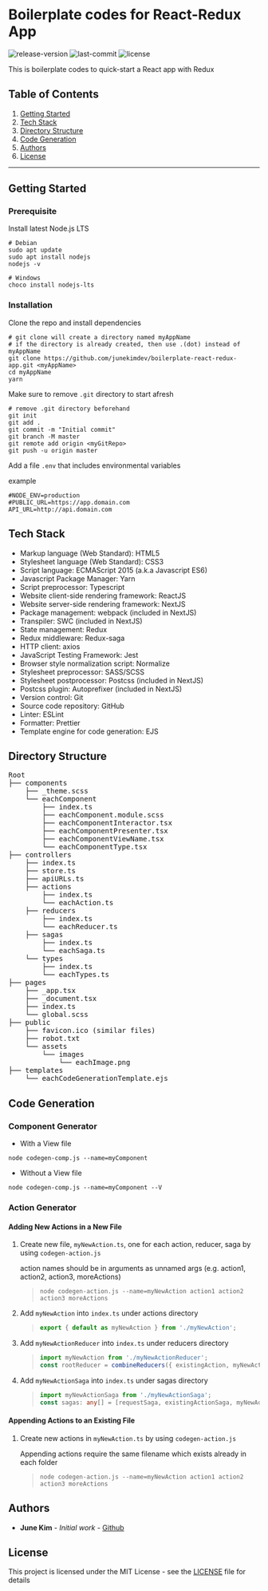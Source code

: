 # Boilerplate codes for React-Redux App

![release-version](https://img.shields.io/github/v/release/junekimdev/boilerplate-react-redux-app?display_name=tag)
![last-commit](https://img.shields.io/github/last-commit/junekimdev/boilerplate-react-redux-app)
![license](https://img.shields.io/github/license/junekimdev/boilerplate-react-redux-app)

This is boilerplate codes to quick-start a React app with Redux

## Table of Contents

1. [Getting Started](#getting-started)
1. [Tech Stack](#tech-stack)
1. [Directory Structure](#directory-structure)
1. [Code Generation](#code-generation)
1. [Authors](#authors)
1. [License](#license)

---

## Getting Started

### Prerequisite

Install latest Node.js LTS

```shell
# Debian
sudo apt update
sudo apt install nodejs
nodejs -v

# Windows
choco install nodejs-lts
```

### Installation

Clone the repo and install dependencies

```shell
# git clone will create a directory named myAppName
# if the directory is already created, then use .(dot) instead of myAppName
git clone https://github.com/junekimdev/boilerplate-react-redux-app.git <myAppName>
cd myAppName
yarn
```

Make sure to remove `.git` directory to start afresh

```shell
# remove .git directory beforehand
git init
git add .
git commit -m "Initial commit"
git branch -M master
git remote add origin <myGitRepo>
git push -u origin master
```

Add a file `.env` that includes environmental variables

example

```shell
#NODE_ENV=production
#PUBLIC_URL=https://app.domain.com
API_URL=http://api.domain.com
```

## Tech Stack

- Markup language (Web Standard): HTML5
- Stylesheet language (Web Standard): CSS3
- Script language: ECMAScript 2015 (a.k.a Javascript ES6)
- Javascript Package Manager: Yarn
- Script preprocessor: Typescript
- Website client-side rendering framework: ReactJS
- Website server-side rendering framework: NextJS
- Package management: webpack (included in NextJS)
- Transpiler: SWC (included in NextJS)
- State management: Redux
- Redux middleware: Redux-saga
- HTTP client: axios
- JavaScript Testing Framework: Jest
- Browser style normalization script: Normalize
- Stylesheet preprocessor: SASS/SCSS
- Stylesheet postprocessor: Postcss (included in NextJS)
- Postcss plugin: Autoprefixer (included in NextJS)
- Version control: Git
- Source code repository: GitHub
- Linter: ESLint
- Formatter: Prettier
- Template engine for code generation: EJS

## Directory Structure

<!-- markdownlint-disable MD033 -->
<!-- markdownlint-disable MD037 -->
<pre>
Root
├── components  
    ├── _theme.scss  
    └── eachComponent  
        ├── index.ts  
        ├── eachComponent.module.scss  
        ├── eachComponentInteractor.tsx  
        ├── eachComponentPresenter.tsx  
        ├── eachComponentViewName.tsx  
        └── eachComponentType.tsx  
├── controllers  
    ├── index.ts  
    ├── store.ts  
    ├── apiURLs.ts  
    ├── actions  
        ├── index.ts  
        └── eachAction.ts  
    ├── reducers  
        ├── index.ts  
        └── eachReducer.ts  
    ├── sagas  
        ├── index.ts  
        └── eachSaga.ts  
    └── types  
        ├── index.ts  
        └── eachTypes.ts  
├── pages  
    ├── _app.tsx  
    ├── _document.tsx  
    ├── index.ts  
    └── global.scss  
├── public  
    ├── favicon.ico (similar files)  
    ├── robot.txt  
    └── assets  
        └── images  
            └── eachImage.png  
├── templates  
    └── eachCodeGenerationTemplate.ejs
</pre>
<!-- markdownlint-enable MD033 -->
<!-- markdownlint-enable MD037 -->

## Code Generation

### Component Generator

- With a View file

```shell
node codegen-comp.js --name=myComponent
```

- Without a View file

```shell
node codegen-comp.js --name=myComponent --V
```

### Action Generator

#### Adding New Actions in a New File

1. Create new file, `myNewAction.ts`, one for each action, reducer, saga by using `codegen-action.js`

   action names should be in arguments as unnamed args (e.g. action1, action2, action3, moreActions)

   > ```shell
   > node codegen-action.js --name=myNewAction action1 action2 action3 moreActions
   > ```

1. Add `myNewAction` into `index.ts` under actions directory

   > ```ts
   > export { default as myNewAction } from './myNewAction';
   > ```

1. Add `myNewActionReducer` into `index.ts` under reducers directory

   > ```ts
   > import myNewAction from './myNewActionReducer';
   > const rootReducer = combineReducers({ existingAction, myNewAction });
   > ```

1. Add `myNewActionSaga` into `index.ts` under sagas directory

   > ```ts
   > import myNewActionSaga from './myNewActionSaga';
   > const sagas: any[] = [requestSaga, existingActionSaga, myNewActionSaga];
   > ```

#### Appending Actions to an Existing File

1. Create new actions in `myNewAction.ts` by using `codegen-action.js`

   Appending actions require the same filename which exists already in each folder

   > ```shell
   > node codegen-action.js --name=myNewAction action1 action2 action3 moreActions
   > ```

## Authors

- **June Kim** - _Initial work_ - [Github](https://github.com/junekimdev)

## License

This project is licensed under the MIT License - see the [LICENSE](LICENSE) file for details
